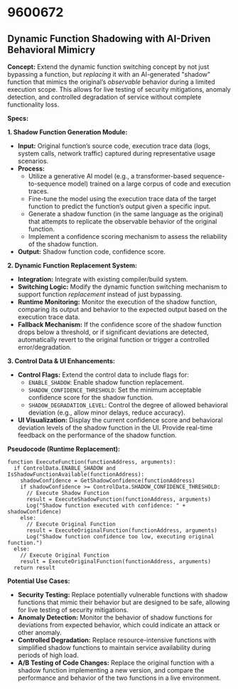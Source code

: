# 9600672

## Dynamic Function Shadowing with AI-Driven Behavioral Mimicry

**Concept:** Extend the dynamic function switching concept by not just bypassing a function, but *replacing* it with an AI-generated "shadow" function that mimics the original’s *observable* behavior during a limited execution scope. This allows for live testing of security mitigations, anomaly detection, and controlled degradation of service without complete functionality loss.

**Specs:**

**1. Shadow Function Generation Module:**

*   **Input:** Original function’s source code, execution trace data (logs, system calls, network traffic) captured during representative usage scenarios.
*   **Process:**
    *   Utilize a generative AI model (e.g., a transformer-based sequence-to-sequence model) trained on a large corpus of code and execution traces.
    *   Fine-tune the model using the execution trace data of the target function to predict the function’s output given a specific input.
    *   Generate a shadow function (in the same language as the original) that attempts to replicate the observable behavior of the original function.
    *   Implement a confidence scoring mechanism to assess the reliability of the shadow function.
*   **Output:** Shadow function code, confidence score.

**2. Dynamic Function Replacement System:**

*   **Integration:** Integrate with existing compiler/build system.
*   **Switching Logic:** Modify the dynamic function switching mechanism to support function *replacement* instead of just bypassing.
*   **Runtime Monitoring:** Monitor the execution of the shadow function, comparing its output and behavior to the expected output based on the execution trace data.
*   **Fallback Mechanism:** If the confidence score of the shadow function drops below a threshold, or if significant deviations are detected, automatically revert to the original function or trigger a controlled error/degradation.

**3. Control Data & UI Enhancements:**

*   **Control Flags:** Extend the control data to include flags for:
    *   `ENABLE_SHADOW`: Enable shadow function replacement.
    *   `SHADOW_CONFIDENCE_THRESHOLD`: Set the minimum acceptable confidence score for the shadow function.
    *   `SHADOW_DEGRADATION_LEVEL`: Control the degree of allowed behavioral deviation (e.g., allow minor delays, reduce accuracy).
*   **UI Visualization:**  Display the current confidence score and behavioral deviation levels of the shadow function in the UI. Provide real-time feedback on the performance of the shadow function.

**Pseudocode (Runtime Replacement):**

```
function ExecuteFunction(functionAddress, arguments):
  if ControlData.ENABLE_SHADOW and IsShadowFunctionAvailable(functionAddress):
    shadowConfidence = GetShadowConfidence(functionAddress)
    if shadowConfidence >= ControlData.SHADOW_CONFIDENCE_THRESHOLD:
      // Execute Shadow Function
      result = ExecuteShadowFunction(functionAddress, arguments)
      Log("Shadow function executed with confidence: " + shadowConfidence)
    else:
      // Execute Original Function
      result = ExecuteOriginalFunction(functionAddress, arguments)
      Log("Shadow function confidence too low, executing original function.")
  else:
    // Execute Original Function
    result = ExecuteOriginalFunction(functionAddress, arguments)
  return result
```

**Potential Use Cases:**

*   **Security Testing:** Replace potentially vulnerable functions with shadow functions that mimic their behavior but are designed to be safe, allowing for live testing of security mitigations.
*   **Anomaly Detection:** Monitor the behavior of shadow functions for deviations from expected behavior, which could indicate an attack or other anomaly.
*   **Controlled Degradation:**  Replace resource-intensive functions with simplified shadow functions to maintain service availability during periods of high load.
*   **A/B Testing of Code Changes:** Replace the original function with a shadow function implementing a new version, and compare the performance and behavior of the two functions in a live environment.